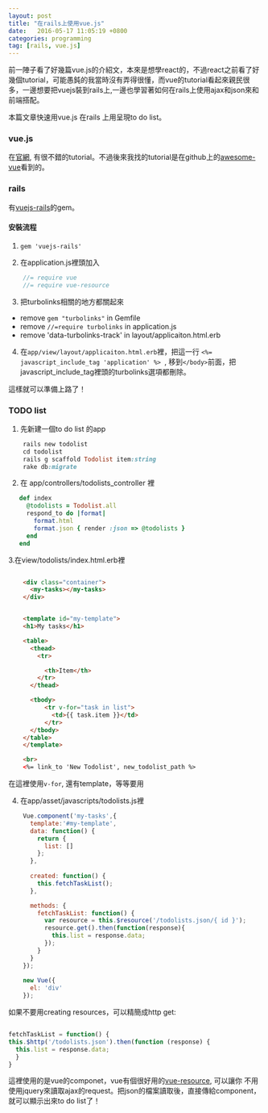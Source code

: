 ```yaml
---
layout: post
title: "在rails上使用vue.js"
date:   2016-05-17 11:05:19 +0800
categories: programming
tag: [rails, vue.js]
---
```


前一陣子看了好幾篇vue.js的介紹文，本來是想學react的，不過react之前看了好幾個tutorial，可能愚鈍的我當時沒有弄得很懂，而vue的tutorial看起來親民很多，一邊想要把vuejs裝到rails上,一邊也學習著如何在rails上使用ajax和json來和前端搭配。

本篇文章快速用vue.js 在rails 上用呈現to do list。

<!-- more -->
### vue.js
在[官網](http://vuejs.org/),
有很不錯的tutorial。不過後來我找的tutorial是在github上的[awesome-vue](https://github.com/vuejs/awesome-vue)看到的。

### rails
有[vuejs-rails](https://github.com/adambutler/vuejs-rails)的gem。

#### 安裝流程
1. `gem 'vuejs-rails'`

2. 在application.js裡頭加入
```javascript
    //= require vue
    //= require vue-resource
```

3. 把turbolinks相關的地方都關起來
  - remove `gem "turbolinks"` in Gemfile
  - remove `//=require turbolinks` in application.js
  - remove 'data-turbolinks-track' in layout/applicaiton.html.erb
4. 在`app/view/layout/applicaiton.html.erb`裡，把這一行
 `<%= javascript_include_tag 'application' %> `,
移到`</body>`前面，把javascript_include_tag裡頭的turbolinks選項都刪除。


這樣就可以準備上路了！

### TODO list
1. 先新建一個to do list 的app
``` ruby
    rails new todolist
    cd todolist
    rails g scaffold Todolist item:string
    rake db:migrate
```
 2. 在 app/controllers/todolists_controller 裡
 ``` ruby
    def index
      @todolists = Todolist.all
      respond_to do |format| 
        format.html
        format.json { render :json => @todolists }
      end
    end
 ```
3.在view/todolists/index.html.erb裡
``` html

    <div class="container">
      <my-tasks></my-tasks>
    </div>


    <template id="my-template">
    <h1>My tasks</h1>

    <table>
      <thead>
        <tr>

          <th>Item</th>
        </tr>
      </thead>

      <tbody>
          <tr v-for="task in list">
            <td>{{ task.item }}</td>
          </tr>
      </tbody>
    </table>
    </template>

    <br>
    <%= link_to 'New Todolist', new_todolist_path %>
```
在這裡使用`v-for`, 還有template，等等要用

4. 在app/asset/javascripts/todolists.js裡
``` javascript
    Vue.component('my-tasks',{
      template:'#my-template',
      data: function() {
        return {
          list: []
        };
      },
      
      created: function() {
        this.fetchTaskList();
      },

      methods: {
        fetchTaskList: function() {
          var resource = this.$resource('/todolists.json/{ id }');
          resource.get().then(function(response){
            this.list = response.data;
          });
        }
      } 
    });
     
    new Vue({
      el: 'div'
    });
```
如果不要用creating resources，可以精簡成http get:
``` javascript

fetchTaskList = function() {
this.$http('/todolists.json').then(function (response) {
  this.list = response.data;
  }
}
```

這裡使用的是vue的componet，vue有個很好用的[vue-resource](https://github.com/vuejs/vue-resource), 可以讓你
不用使用jquery來讀取ajax的request。把json的檔案讀取後，直接傳給component，
就可以顯示出來to do list了！
